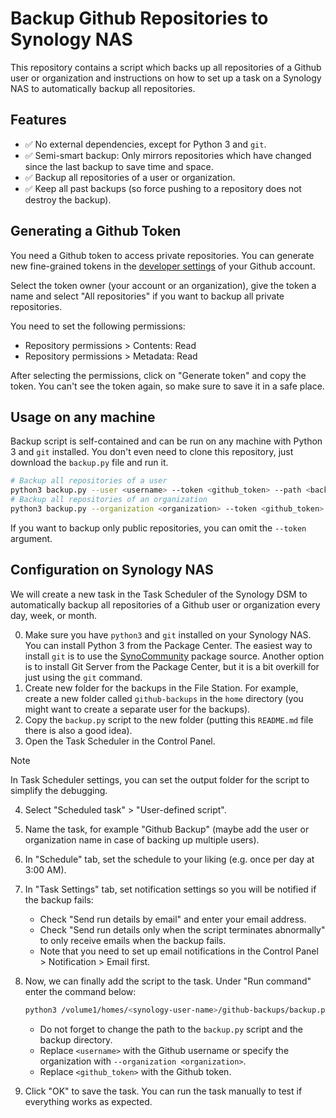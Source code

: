 # Backup Github Repositories to Synology NAS

This repository contains a script which backs up all repositories of a Github user or organization and instructions on how to set up a task on a Synology NAS to automatically backup all repositories.

## Features

- ✅ No external dependencies, except for Python 3 and `git`.
- ✅ Semi-smart backup: Only mirrors repositories which have changed since the last backup to save time and space.
- ✅ Backup all repositories of a user or organization.
- ✅ Keep all past backups (so force pushing to a repository does not destroy the backup).

## Generating a Github Token

You need a Github token to access private repositories. You can generate new fine-grained tokens in the [developer settings](https://github.com/settings/tokens?type=beta) of your Github account.

Select the token owner (your account or an organization), give the token a name and select "All repositories" if you want to backup all private repositories.

You need to set the following permissions:

- Repository permissions > Contents: Read
- Repository permissions > Metadata: Read

After selecting the permissions, click on "Generate token" and copy the token. You can't see the token again, so make sure to save it in a safe place.

## Usage on any machine

Backup script is self-contained and can be run on any machine with Python 3 and `git` installed. You don't even need to clone this repository, just download the `backup.py` file and run it.

```bash
# Backup all repositories of a user
python3 backup.py --user <username> --token <github_token> --path <backup_dir>
# Backup all repositories of an organization
python3 backup.py --organization <organization> --token <github_token> --path <backup_dir>
```

If you want to backup only public repositories, you can omit the `--token` argument.

## Configuration on Synology NAS

We will create a new task in the Task Scheduler of the Synology DSM to automatically backup all repositories of a Github user or organization every day, week, or month.

0. Make sure you have `python3` and `git` installed on your Synology NAS. You can install Python 3 from the Package Center. The easiest way to install `git` is to use the [SynoCommunity](https://synocommunity.com/) package source. Another option is to install Git Server from the Package Center, but it is a bit overkill for just using the `git` command.
1. Create new folder for the backups in the File Station. For example, create a new folder called `github-backups` in the `home` directory (you might want to create a separate user for the backups).
2. Copy the `backup.py` script to the new folder (putting this `README.md` file there is also a good idea).
3. Open the Task Scheduler in the Control Panel.

> [!NOTE]
> In Task Scheduler settings, you can set the output folder for the script to simplify the debugging.

4. Select "Scheduled task" > "User-defined script".
5. Name the task, for example "Github Backup" (maybe add the user or organization name in case of backing up multiple users).
6. In "Schedule" tab, set the schedule to your liking (e.g. once per day at 3:00 AM).
7. In "Task Settings" tab, set notification settings so you will be notified if the backup fails:
   - Check "Send run details by email" and enter your email address.
   - Check "Send run details only when the script terminates abnormally" to only receive emails when the backup fails.
   - Note that you need to set up email notifications in the Control Panel > Notification > Email first.
8. Now, we can finally add the script to the task. Under "Run command" enter the command below:

   ```bash
   python3 /volume1/homes/<synology-user-name>/github-backups/backup.py --user <username> --token <github_token> --path /volume1/homes/<synology-user-name>/github-backups
   ```

   - Do not forget to change the path to the `backup.py` script and the backup directory.
   - Replace `<username>` with the Github username or specify the organization with `--organization <organization>`.
   - Replace `<github_token>` with the Github token.

9. Click "OK" to save the task. You can run the task manually to test if everything works as expected.
